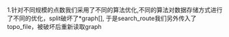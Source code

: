 1.针对不同规模的点数我们采用了不同的算法优化,不同的算法对数据存储方式进行了不同的优化，split破坏了*graph[],
  于是search_route我们另外传入了topo_file，被破坏后重新读取graph
